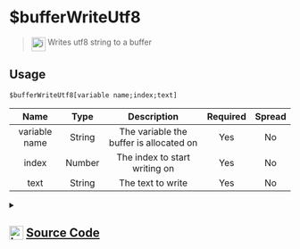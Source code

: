 # $bufferWriteUtf8
> <img align="top" src="https://upload.wikimedia.org/wikipedia/commons/thumb/e/e4/Infobox_info_icon.svg/160px-Infobox_info_icon.svg.png?20150409153300" alt="image" width="25" height="auto"> Writes utf8 string to a buffer
## Usage
```
$bufferWriteUtf8[variable name;index;text]
```
| Name | Type | Description | Required | Spread
| :---: | :---: | :---: | :---: | :---: |
variable name | String | The variable the buffer is allocated on | Yes | No
index | Number | The index to start writing on | Yes | No
text | String | The text to write | Yes | No
<details>
<summary>
    
## <img align="top" src="https://cdn4.iconfinder.com/data/icons/iconsimple-logotypes/512/github-512.png" alt="image" width="25" height="auto">  [Source Code](https://github.com/tryforge/ForgeScript-V2/blob/main/src/native/bufferWriteUtf8.ts)
    
</summary>
    
```ts
import { ArgType, NativeFunction, Return } from "../structures";

export default new NativeFunction({
    name: "$bufferWriteUtf8",
    version: "1.1.0",
    description: "Writes utf8 string to a buffer",
    unwrap: true,
    brackets: true,
    args: [
        {
            name: "variable name",
            description: "The variable the buffer is allocated on",
            type: ArgType.String,
            required: true,
            rest: false
        },
        {
            name: "index",
            description: "The index to start writing on",
            required: true,
            type: ArgType.Number,
            rest: false
        },
        {
            name: "text",
            description: "The text to write",
            type: ArgType.String,
            rest: false,
            required: true
        }
    ],
    execute(ctx, [ name, index, str ]) {
        return this.success(void ctx.getEnvironmentInstance(Buffer, name)?.write(str, index))
    },
})
```
    
</details>